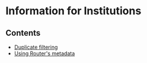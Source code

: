 # Information for Institutions #

## Contents

* [Duplicate filtering](./DUPLICATES.md)
* [Using Router's metadata](../api/v4/Using_Router_Metadata.md)

